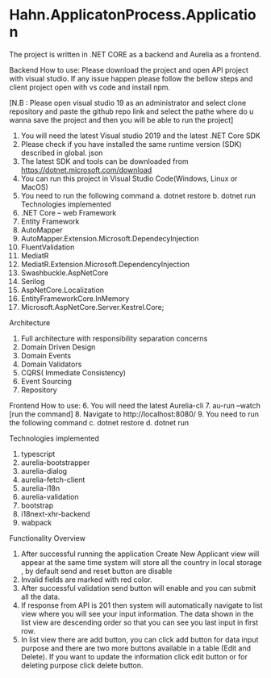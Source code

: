 # Hahn.ApplicatonProcess.Application
The project is written in .NET CORE as a backend and Aurelia as a frontend.

Backend
How to use:
Please download the project and open API project with visual studio. If any issue happen please follow the bellow steps and client project open with vs code and install npm. 

[N.B : Please open visual studio 19 as an administrator and select clone repository and paste the github repo link and select the pathe where do u wanna save the project and then you will be able to run the project]

1.	You will need the latest Visual studio 2019 and the latest .NET Core SDK
2.	Please check if you have installed the same runtime version (SDK) described in global. json
3.	The latest SDK and tools can be downloaded from https://dotnet.microsoft.com/download
4.	You can run this project in Visual Studio Code(Windows, Linux or MacOS)
5.	You need to run the following command
a.	dotnet restore
b.	dotnet run
Technologies implemented
1.	.NET Core – web Framework
2.	Entity Framework
3.	AutoMapper
4.	AutoMapper.Extension.Microsoft.DependecyInjection
5.	FluentValidation
6.	MediatR
7.	MediatR.Extension.Microsoft.DependencyInjection
8.	Swashbuckle.AspNetCore 
9.	Serilog
10.	AspNetCore.Localization
11.	EntityFrameworkCore.InMemory
12.	Microsoft.AspNetCore.Server.Kestrel.Core;

Architecture
1.	Full architecture with responsibility separation concerns
2.	Domain Driven Design
3.	Domain Events
4.	Domain Validators
5.	CQRS( Immediate Consistency)
6.	Event Sourcing
7.	Repository


Frontend
How to use:
6.	You will need the latest Aurelia-cli
7.	au-run –watch [run the command]
8.	Navigate to http://localhost:8080/
9.	You need to run the following command
c.	dotnet restore
d.	dotnet run

Technologies implemented
1.	typescript
2.	aurelia-bootstrapper
3.	aurelia-dialog
4.	aurelia-fetch-client
5.	aurelia-i18n
6.	aurelia-validation
7.	bootstrap
8.	i18next-xhr-backend
9.	wabpack

Functionality Overview
1.	After successful running the application Create New Applicant view will appear at the same time system will store all the country in local storage , by default send and reset button are disable
2.	Invalid fields are marked with red color.
3.	After successful validation send button will enable and you can submit all the data.
4.	If response from API is 201 then system will automatically navigate to list view where you will see your input information. The data shown in the list view are descending order so that you can see you last input in first row.
5.	In list view there are add button, you can click add button for data input purpose and there are two more buttons available in a table (Edit and Delete). If you want to update the information click edit button or for deleting purpose click delete button.


